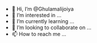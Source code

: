 - 👋 Hi, I’m @Ghulamalijoiya
- 👀 I’m interested in ...
- 🌱 I’m currently learning ...
- 💞️ I’m looking to collaborate on ...
- 📫 How to reach me ...

<!---
Ghulamalijoiya/Ghulamalijoiya is a ✨ special ✨ repository because its `README.md` (this file) appears on your GitHub profile.
You can click the Preview link to take a look at your changes.
--->
